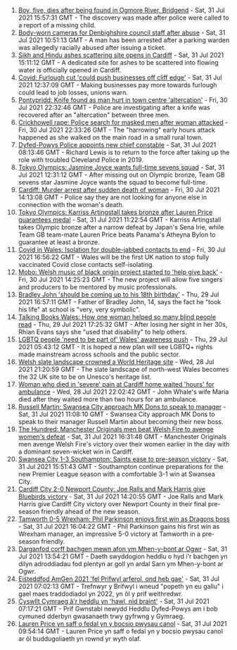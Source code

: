 1. [Boy, five, dies after being found in Ogmore River, Bridgend](https://www.bbc.co.uk/news/uk-wales-58039096) - Sat, 31 Jul 2021 15:57:31 GMT - The discovery was made after police were called to a report of a missing child.
2. [Body-worn cameras for Denbighshire council staff after abuse](https://www.bbc.co.uk/news/uk-wales-58033983) - Sat, 31 Jul 2021 10:51:13 GMT - A man has been arrested after a parking warden was allegedly racially abused after issuing a ticket.
3. [Sikh and Hindu ashes scattering site opens in Cardiff](https://www.bbc.co.uk/news/uk-wales-57988853) - Sat, 31 Jul 2021 15:11:12 GMT - A dedicated site for ashes to be scattered into flowing water is officially opened in Cardiff.
4. [Covid: Furlough cut 'could push businesses off cliff edge'](https://www.bbc.co.uk/news/uk-wales-58030769) - Sat, 31 Jul 2021 12:37:09 GMT - Making businesses pay more towards furlough could lead to job losses, unions warn.
5. [Pontypridd: Knife found as man hurt in town centre 'altercation'](https://www.bbc.co.uk/news/uk-wales-58033910) - Fri, 30 Jul 2021 22:32:46 GMT - Police are investigating after a knife was recovered after an "altercation" between three men.
6. [Crickhowell rape: Police search for masked men after woman attacked](https://www.bbc.co.uk/news/uk-wales-58018051) - Fri, 30 Jul 2021 22:33:26 GMT - The "harrowing" early hours attack happened as she walked on the main road in a small rural town.
7. [Dyfed-Powys Police appoints new chief constable](https://www.bbc.co.uk/news/uk-wales-58029958) - Sat, 31 Jul 2021 08:13:46 GMT - Richard Lewis is to return to the force after taking up the role with troubled Cleveland Police in 2019.
8. [Tokyo Olympics: Jasmine Joyce wants full-time sevens squad](https://www.bbc.co.uk/sport/olympics/58040241) - Sat, 31 Jul 2021 12:31:12 GMT - After missing out on Olympic bronze, Team GB sevens star Jasmine Joyce wants the squad to become full-time.
9. [Cardiff: Murder arrest after sudden death of woman](https://www.bbc.co.uk/news/uk-wales-58029216) - Fri, 30 Jul 2021 14:13:08 GMT - Police say they are not looking for anyone else in connection with the woman's death.
10. [Tokyo Olympics: Karriss Artingstall takes bronze after Lauren Price guarantees medal](https://www.bbc.co.uk/sport/olympics/58038081) - Sat, 31 Jul 2021 11:22:54 GMT - Karriss Artingstall takes Olympic bronze after a narrow defeat by Japan's Sena Irie, while Team GB team-mate Lauren Price beats Panama's Atheyna Bylon to guarantee at least a bronze.
11. [Covid in Wales: Isolation for double-jabbed contacts to end](https://www.bbc.co.uk/news/uk-wales-politics-58013131) - Fri, 30 Jul 2021 16:56:22 GMT - Wales will be the first UK nation to stop fully vaccinated Covid close contacts self-isolating.
12. [Mobo: Welsh music of black origin project started to 'help give back'](https://www.bbc.co.uk/news/uk-wales-58030464) - Fri, 30 Jul 2021 14:25:23 GMT - The new project will allow five singers and producers to be mentored by music professionals.
13. [Bradley John 'should be coming up to his 18th birthday'](https://www.bbc.co.uk/news/uk-wales-58019640) - Thu, 29 Jul 2021 16:57:11 GMT - Father of Bradley John, 14, says the fact he "took his life" at school is "very, very symbolic".
14. [Talking Books Wales: How one woman helped so many blind people read](https://www.bbc.co.uk/news/uk-wales-58018316) - Thu, 29 Jul 2021 17:25:32 GMT - After losing her sight in her 30s, Rhian Evans says she "used that disability" to help others.
15. [LGBTQ people 'need to be part of' Wales' awareness push](https://www.bbc.co.uk/news/uk-wales-58001743) - Thu, 29 Jul 2021 05:43:12 GMT - It is hoped a new plan will see LGBTQ+ rights made mainstream across schools and the public sector.
16. [Welsh slate landscape crowned a World Heritage site](https://www.bbc.co.uk/news/uk-wales-58007018) - Wed, 28 Jul 2021 21:20:59 GMT - The slate landscape of north-west Wales becomes the 32 UK site to be on Unesco's heritage list.
17. [Woman who died in 'severe' pain at Cardiff home waited 'hours' for ambulance](https://www.bbc.co.uk/news/uk-wales-58006259) - Wed, 28 Jul 2021 22:02:42 GMT - John Whale's wife Maria died after they waited more than two hours for an ambulance.
18. [Russell Martin: Swansea City approach MK Dons to speak to manager](https://www.bbc.co.uk/sport/football/58031157) - Sat, 31 Jul 2021 11:08:10 GMT - Swansea City approach MK Dons to speak to their manager Russell Martin about becoming their new boss.
19. [The Hundred: Manchester Originals men beat Welsh Fire to avenge women's defeat](https://www.bbc.co.uk/sport/cricket/58040251) - Sat, 31 Jul 2021 16:31:48 GMT - Manchester Originals men avenge Welsh Fire's victory over their women earlier in the day with a dominant seven-wicket win in Cardiff.
20. [Swansea City 1-3 Southampton: Saints ease to pre-season victory](https://www.bbc.co.uk/sport/football/58041791) - Sat, 31 Jul 2021 15:51:43 GMT - Southampton continue preparations for the new Premier League season with a comfortable 3-1 win at Swansea City.
21. [Cardiff City 2-0 Newport County: Joe Ralls and Mark Harris give Bluebirds victory](https://www.bbc.co.uk/sport/football/58041388) - Sat, 31 Jul 2021 14:20:55 GMT - Joe Ralls and Mark Harris give Cardiff City victory over Newport County in their final pre-season friendly ahead of the new season.
22. [Tamworth 0-5 Wrexham: Phil Parkinson enjoys first win as Dragons boss](https://www.bbc.co.uk/sport/football/58041393) - Sat, 31 Jul 2021 16:04:22 GMT - Phil Parkinson gains his first win as Wrexham manager, an impressive 5-0 victory at Tamworth in a pre-season friendly.
23. [Darganfod corff bachgen mewn afon ym Mhen-y-bont ar Ogwr](https://www.bbc.co.uk/newyddion/58040726) - Sat, 31 Jul 2021 13:54:21 GMT - Daeth swyddogion heddlu o hyd i'r bachgen yn dilyn adroddiadau fod plentyn ar goll yn ardal Sarn ym Mhen-y-bont ar Ogwr.
24. [Eisteddfod AmGen 2021 'fel Prifwyl arferol, ond heb gae'](https://www.bbc.co.uk/newyddion/58003943) - Sat, 31 Jul 2021 07:02:13 GMT - Trefnwyr y Brifwyl i wneud "popeth yn eu gallu" i gael maes traddodiadol yn 2022, yn ôl y prif weithredwr.
25. [Cyswllt Cymraeg â'r heddlu yn 'hawl, nid braint'](https://www.bbc.co.uk/newyddion/58033494) - Sat, 31 Jul 2021 07:17:21 GMT - Prif Gwnstabl newydd Heddlu Dyfed-Powys am i bob cymuned dderbyn gwasanaeth trwy gyfrwng y Gymraeg.
26. [Lauren Price yn saff o fedal yn y bocsio pwysau canol](https://www.bbc.co.uk/newyddion/58039432) - Sat, 31 Jul 2021 09:54:14 GMT - Lauren Price yn saff o fedal yn y bocsio pwysau canol ar ôl buddugoliaeth yn rownd yr wyth olaf.
